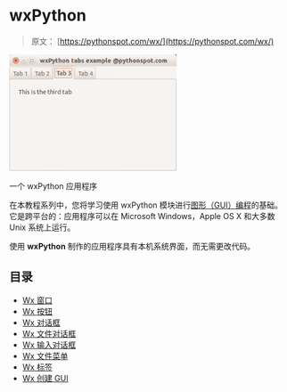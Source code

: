 # wxPython

> 原文： [https://pythonspot.com/wx/](https://pythonspot.com/wx/)

![wxTabs](img/060d78bee47f73f41d63d11356e21d3b.jpg)

一个 wxPython 应用程序

在本教程系列中，您将学习使用 wxPython 模块进行[图形（GUI）编程](https://pythonspot.com/gui)的基础。 它是跨平台的：应用程序可以在 Microsoft Windows，Apple OS X 和大多数 Unix 系统上运行。

使用 **wxPython** 制作的应用程序具有本机系统界面，而无需更改代码。

## 目录


*   [Wx 窗口](https://pythonspot.com/wxpython-window/)
*   [Wx 按钮](https://pythonspot.com/wxpython-buttons/)
*   [Wx 对话框](https://pythonspot.com/wxpython-dialogs/)
*   [Wx 文件对话框](https://pythonspot.com/wxpython-file-dialog/)
*   [Wx 输入对话框](https://pythonspot.com/wxpython-input-dialog/)
*   [Wx 文件菜单](https://pythonspot.com/wxpython-menu-2)
*   [Wx 标签](https://pythonspot.com/wxpython-tabs/)
*   [Wx 创建 GUI](https://pythonspot.com/creating-a-gui-in-python-with-wxwidgets-tutorial-for-beginners/)